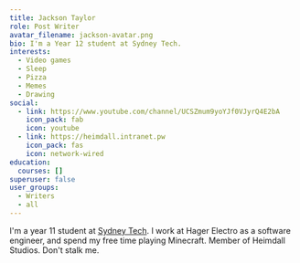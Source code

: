 ```yaml
---
title: Jackson Taylor
role: Post Writer
avatar_filename: jackson-avatar.png
bio: I'm a Year 12 student at Sydney Tech.
interests:
  - Video games
  - Sleep
  - Pizza
  - Memes
  - Drawing
social:
  - link: https://www.youtube.com/channel/UCSZmum9yoYJf0VJyrQ4E2bA
    icon_pack: fab
    icon: youtube
  - link: https://heimdall.intranet.pw
    icon_pack: fas
    icon: network-wired
education:
  courses: []
superuser: false
user_groups:
  - Writers
  - all
---
```

I'm a year 11 student at [Sydney Tech](https://sths.nsw.edu.au). I work at Hager Electro as a software engineer, and spend my free time playing Minecraft. Member of Heimdall Studios. Don't stalk me.
